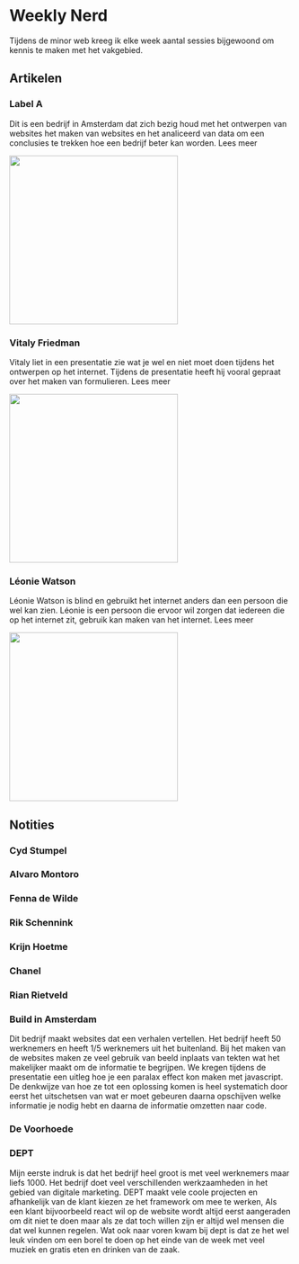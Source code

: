 # Weekly Nerd

Tijdens de minor web kreeg ik elke week aantal sessies bijgewoond om kennis te maken met het vakgebied. 

## Artikelen

### Label A

Dit is een bedrijf in Amsterdam dat zich bezig houd met het ontwerpen van websites het maken van websites en het analiceerd van data om een conclusies te trekken hoe een bedrijf beter kan worden. Lees meer

<img src="https://user-images.githubusercontent.com/29665951/174475468-3206f742-29e2-4d64-bc30-0675e519f35e.jpg"  width="300px">

### Vitaly Friedman

Vitaly liet in een presentatie zie wat je wel en niet moet doen tijdens het ontwerpen op het internet. Tijdens de presentatie heeft hij vooral gepraat over het maken van formulieren. Lees meer

<img src="https://user-images.githubusercontent.com/29665951/174475544-a3e733e8-bbd3-4fb8-a56b-e359a3acb79c.jpg"  width="300px">

### Léonie Watson

Léonie Watson is blind en gebruikt het internet anders dan een persoon die wel kan zien. Léonie is een persoon die ervoor wil zorgen dat iedereen die op het internet zit, gebruik kan maken van het internet. Lees meer

<img src="https://user-images.githubusercontent.com/29665951/174475559-223f5267-2b61-4585-93cb-3bb59ec054a7.jpg"  width="300px">



## Notities

### Cyd Stumpel

### Alvaro Montoro

### Fenna de Wilde

### Rik Schennink

### Krijn Hoetme

### Chanel

### Rian Rietveld


### Build in Amsterdam

Dit bedrijf maakt websites dat een verhalen vertellen. Het bedrijf heeft 50 werknemers en heeft 1/5 werknemers uit het buitenland. Bij het maken van de websites maken ze veel gebruik van beeld inplaats van tekten wat het makelijker maakt om de informatie te begrijpen. We kregen tijdens de presentatie een uitleg hoe je een paralax effect kon maken met javascript. De denkwijze van hoe ze tot een oplossing komen is heel systematich door eerst het uitschetsen van wat er moet gebeuren daarna opschijven welke informatie je nodig hebt en daarna de informatie omzetten naar code. 

### De Voorhoede

### DEPT

Mijn eerste indruk is dat het bedrijf heel groot is met veel werknemers maar liefs 1000. Het bedrijf doet veel verschillenden werkzaamheden in het gebied van digitale marketing. DEPT maakt vele coole projecten en afhankelijk van de klant kiezen ze het framework om mee te werken, Als een klant bijvoorbeeld react wil op de website wordt altijd eerst aangeraden om dit niet te doen maar als ze dat toch willen zijn er altijd wel mensen die dat wel kunnen regelen. Wat ook naar voren kwam bij dept is dat ze het wel leuk vinden om een borel te doen op het einde van de week met veel muziek en gratis eten en drinken van de zaak.



